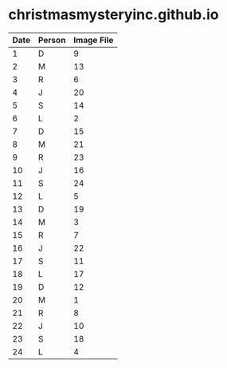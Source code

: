 # christmasmysteryinc.github.io

| Date | Person | Image File |
|------|--------|------------|
| 1    | D      | 9    |
| 2    | M      | 13   |
| 3    | R      |6     |
| 4    | J      |20     |
| 5    | S      |14     |
| 6    | L      |2     |
| 7    | D      |15     |
| 8    | M      |21     |
| 9    | R      |23     |
| 10   | J      |16     |
| 11   | S      |24     |
| 12   | L      |5     |
| 13   | D      |19     |
| 14   | M      |3     |
| 15   | R      |7     |
| 16   | J      |22     |
|  17  | S      |11     |
| 18   | L      |17     |
| 19   | D      |12     |
| 20   | M      |1     |
| 21   | R      |8     |
| 22   | J      |10     |
| 23   | S      |18     |
| 24   | L      |4     |

